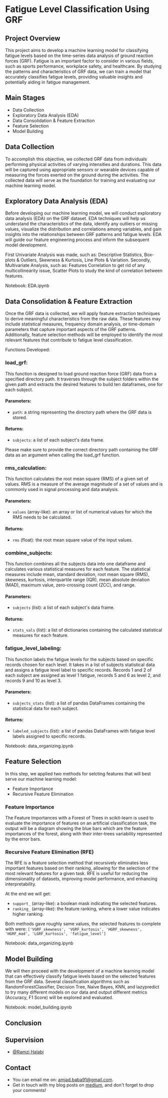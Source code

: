 # Fatigue Level Classification Using GRF

## Project Overview
This project aims to develop a machine learning model for classifying fatigue levels based on the time-series data analysis of ground reaction forces (GRF). Fatigue is an important factor to consider in various fields, such as sports performance, workplace safety, and healthcare. By studying the patterns and characteristics of GRF data, we can train a model that accurately classifies fatigue levels, providing valuable insights and potentially aiding in fatigue management.

## Main Stages
*  Data Collection
*  Exploratory Data Analysis (EDA)
*  Data Consolidation & Feature Extraction
*  Feature Selection
*  Model Building

## Data Collection
To accomplish this objective, we collected GRF data from individuals performing physical activities of varying intensities and durations. This data will be captured using appropriate sensors or wearable devices capable of measuring the forces exerted on the ground during the activities. The collected data will serve as the foundation for training and evaluating our machine learning model.

## Exploratory Data Analysis (EDA)
Before developing our machine learning model, we will conduct exploratory data analysis (EDA) on the GRF dataset. EDA techniques will help us understand the characteristics of the data, identify any outliers or missing values, visualize the distribution and correlations among variables, and gain insights into the relationships between GRF patterns and fatigue levels. EDA will guide our feature engineering process and inform the subsequent model development.

First Univariate Analysis was made, such as: Descriptive Statistics, Box-plots & Outliers, Skewness & Kurtosis, Line Plots & Variation. Secondly, Multivariate Analysis, such as: Features Correlation to get rid of any multicollinearity issue, Scatter Plots to study the kind of correlation between features.

Notebook: EDA.ipynb

## Data Consolidation & Feature Extraction
Once the GRF data is collected, we will apply feature extraction techniques to derive meaningful characteristics from the raw data. These features may include statistical measures, frequency domain analysis, or time-domain parameters that capture important aspects of the GRF patterns. Additionally, feature selection methods will be employed to identify the most relevant features that contribute to fatigue level classification.

Functions Developed:

### load_grf:
This function is designed to load ground reaction force (GRF) data from a specified directory path. It traverses through the subject  folders within the given path and extracts the desired features to build ten dataframes, one for each subject.

#### Parameters:
* `path`: a string representing the directory path where the GRF data is stored.

#### Returns:
* `subjects`: a list of each subject's data frame.

Please make sure to provide the correct directory path containing the GRF data as an argument when calling the load_grf function.

### rms_calculation:
This function calculates the root mean square (RMS) of a given set of values. RMS is a measure of the average magnitude of a set of values and is commonly used in signal processing and data analysis. 

#### Parameters:
* `values` (array-like): an array or list of numerical values for which the RMS needs to be calculated.

#### Returns:
* `rms` (float): the root mean square value of the input values.

### combine_subjects:
This function combines all the subjects data into one dataframe and calculates various statistical measures for each feature. The statistical measures include mean, standard deviation, root mean square (RMS), skewness, kurtosis, interquartile range (IQR), mean absolute deviation (MAD), maximum value, zero-crossing count (ZCC), and range.

#### Parameters:
* `subjects` (list): a list of each subject's data frame.

#### Returns:
* `stats_vals` (list): a list of dictionaries containing the calculated statistical measures for each feature.

### fatigue_level_labeling:
This function labels the fatigue levels for the subjects based on specific records chosen for each level. It takes in a list of subjects statistical data and assigns a fatigue level label to specific records. Records 1 and 2 of each subject are assigned as level 1 fatigue, records 5 and 6 as level 2, and records 9 and 10 as level 3.

#### Parameters:
* `subjects_stats` (list): a list of pandas DataFrames containing the statistical data for each subject.

#### Returns:
* `labeled_subjects` (list): a list of pandas DataFrames with fatigue level labels assigned to specific records.

Notebook: data_organizing.ipynb

## Feature Selection
In this step, we applied two methods for selcting features that will best serve our machine learning model:

* Feature Importance
* Recursive Feature Elimination

### Feature Importance
The Feature Importances with a Forest of Trees in scikit-learn is used to evaluate the importance of features on an artificial classification task, the output will be a diagram showing the blue bars which are the feature importances of the forest, along with their inter-trees variability represented by the error bars. 

### Recursive Feature Elimination (RFE)
The RFE is a feature selection method that recursively eliminates less important features based on their ranking, allowing for the selection of the most relevant features for a given task. RFE is useful for reducing the dimensionality of datasets, improving model performance, and enhancing interpretability.

At the end we will get:
* ```support_``` (array-like): a boolean mask indicating the selected features.
* ```ranking_``` (array-like): the feature ranking, where a lower value indicates higher ranking.

Both methods gave roughly same values, the selected features to complete with were: ```['VGRF_skewness', 'VGRF_kurtosis', 'HGRF_skewness', 'HGRF_mad', 'LGRF_kurtosis', 'fatigue_level']```

Notebook: data_organizing.ipynb

##  Model Building
We will then proceed with the development of a machine learning model that can effectively classify fatigue levels based on the selected features from the GRF data. Several classification algorithms such as RandomForestClassifier, Decision Tree, Naive Bayes, KNN, and lazypredict to try many different models on our data and output different metrics (Accuracy, F1 Score) will be explored and evaluated.

Notebook: model_building.ipynb

## Conclusion

## Supervision
* [@Ramzi Halabi](https://github.com/RamziHalabi) 

## Contact
* You can email me on: amjad.baba91@gmail.com.  
* Get in touch with my blog posts on [medium](https://medium.com/@amjadelbaba), and don't forget to drop your comments!

